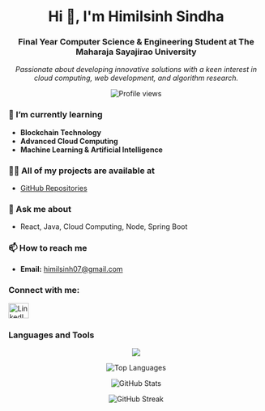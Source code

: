 <h1 align="center">Hi 👋, I'm Himilsinh Sindha</h1>
<h3 align="center">Final Year Computer Science & Engineering Student at The Maharaja Sayajirao University</h3>
<p align="center">
  <em>Passionate about developing innovative solutions with a keen interest in cloud computing, web development, and algorithm research.</em>
</p>

<p align="center">
  <img src="https://komarev.com/ghpvc/?username=himilsinh-sindha&label=Profile%20views&color=0e75b6&style=flat" alt="Profile views" />
</p>

### 🌱 I’m currently learning
- **Blockchain Technology**
- **Advanced Cloud Computing**
- **Machine Learning & Artificial Intelligence**

### 👨‍💻 All of my projects are available at
- [GitHub Repositories](https://github.com/himilsinh-sindha?tab=repositories)

### 💬 Ask me about
- React, Java, Cloud Computing, Node, Spring Boot

### 📫 How to reach me
- **Email:** himilsinh07@gmail.com

<h3 align="left">Connect with me:</h3>
<p align="left">
  <a href="https://linkedin.com/in/himilsinh-sindha" target="_blank">
    <img align="center" src="https://raw.githubusercontent.com/rahuldkjain/github-profile-readme-generator/master/src/images/icons/Social/linked-in-alt.svg" alt="LinkedIn" height="30" width="40" />
  </a>
</p>

<h3 align="left">Languages and Tools</h3>
<p align="center">  
<a href="https://skillicons.dev" margin-bottom=20px>
  <img src="https://skillicons.dev/icons?i=c,cpp,java,html,css,js,mongodb,express,react,nodejs,redux,firebase,tailwind,postman,vscode,git,github,androidstudio,bootstrap,mysql,spring,python,azure,discord,eclipse,npm,windows,ubuntu,powershell,notion,netlify,linux,kali,jquery,aws,azure,figma,windows,sequelize&perline=10" />
</a>
</p>

<p align="center">
  <img align="center" src="https://github-readme-stats.vercel.app/api/top-langs?username=himilsinh-sindha&show_icons=true&locale=en&layout=compact" alt="Top Languages" />
</p>

<p align="center">
  <img align="center" src="https://github-readme-stats.vercel.app/api?username=himilsinh-sindha&show_icons=true&locale=en" alt="GitHub Stats" />
</p>

<p align="center">
  <img align="center" src="https://github-readme-streak-stats.herokuapp.com/?user=himilsinh-sindha" alt="GitHub Streak" />
</p>


